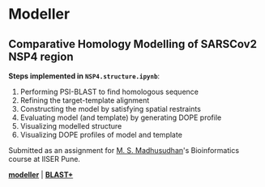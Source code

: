 # Modeller
## Comparative Homology Modelling of SARSCov2 NSP4 region

**Steps implemented in `NSP4.structure.ipynb`**:
1. Performing PSI-BLAST to find homologous sequence
2. Refining the target-template alignment
3. Constructing the model by satisfying spatial restraints
4. Evaluating model (and template) by generating DOPE profile
5. Visualizing modelled structure
6. Visualizing DOPE profiles of model and template

Submitted as an assignment for [M. S. Madhusudhan](http://cospi.iiserpune.ac.in/cospi/)'s Bioinformatics course at IISER Pune.

[**modeller**](https://salilab.org/modeller/) | [**BLAST+**](https://blast.ncbi.nlm.nih.gov/Blast.cgi?PAGE_TYPE=BlastDocs&DOC_TYPE=Download)
